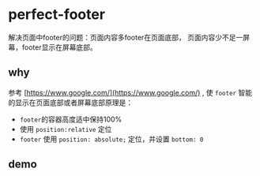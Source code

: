 # perfect-footer

解决页面中footer的问题：页面内容多footer在页面底部， 页面内容少不足一屏幕，footer显示在屏幕底部。

## why

参考 [https://www.google.com/](https://www.google.com/) , 使 `footer` 智能的显示在页面底部或者屏幕底部原理是： 

- `footer`的容器高度适中保持100%
- 使用 `position:relative` 定位
- `footer` 使用 `position: absolute;` 定位，并设置 `bottom: 0`

## demo
